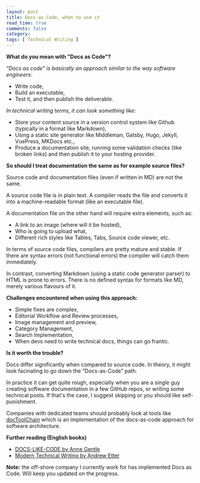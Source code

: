 ```yaml
---
layout: post
title: Docs-as-Code, when to use it 
read_time: true  
comments: false
category: 
tags: [ Technical Writing ]
---
```


**What do you mean with "Docs as Code"?**

*"Docs as code” is basically an approach similar to the way software engineers:*
- Write code,
- Build an executable,
- Test it, and then publish the deliverable.

*In technical writing terms, it can look something like:*
- Store your content source in a version control system like Github (typically in a format like Markdown),
- Using a static site generator like Middleman, Gatsby, Hugo, Jekyll, VuePress, MKDocs etc.,
- Produce a documentation site, running some validation checks (like broken links) and then publish it to your hosting provider.

**So should I treat documentation the same as for example source files?**

Source code and documentation files (even if written in MD) are not the same.

A source code file is in plain text. A compiler reads the file and converts it into a machine-readable format (like an executable file).

A documentation file on the other hand will require extra elements, such as:
- A link to an image (where will it be hosted), 
- Who is going to upload what,
- Different rich styles like Tables, Tabs, Source code viewer, etc.

In terms of source code files, compilers are pretty mature and stable. If there are syntax errors (not functional errors) the compiler will catch them immediately.

In contrast, converting Markdown (using a static code generator parser) to HTML is prone to errors. There is no defined syntax for formats like MD, merely various flavours of it.

**Challenges encountered when using this approach:**

- Simple fixes are complex,
- Editorial Workflow and Review processes,
- Image management and preview, 
- Category Management,
- Search Implementation,
- When devs need to write technical docs, things can go frantic.

**Is it worth the trouble?**

Docs differ significantly when compared to source code. In theory, it might look facinating to go down the “Docs-as-Code” path. 

In practice it can get quite rough, especially when you are a single guy creating software documentation in a few GitHub repos, or writing some technical posts. If that's the case, I suggest skipping or you should like self-punishment.

Companies with dedicated teams should probably look at tools like [docToolChain](https://doctoolchain.github.io/docToolchain/) which is an implementation of the docs-as-code approach for software architecture. 

**Further reading (English books)**

* [DOCS-LIKE-CODE by Anne Gentle](https://www.amazon.de/dp/B0784ZJWSR)
* [Modern Technical Writing by Andrew Etter](https://www.amazon.com/Modern-Technical-Writing-Introduction-Documentation-ebook/dp/B01A2QL9SS)

**Note:** the off-shore company I currently work for has implemented Docs as Code. Will keep you updated on the progress.
